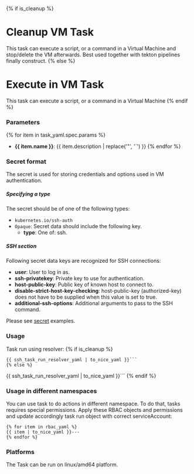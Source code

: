 {% if is_cleanup %}
# Cleanup VM Task

This task can execute a script, or a command in a Virtual Machine and stop/delete 
the VM afterwards. Best used together with tekton pipelines finally construct.
{% else %}
# Execute in VM Task

This task can execute a script, or a command in a Virtual Machine
{% endif %}

### Parameters

{% for item in task_yaml.spec.params %}
- **{{ item.name }}**: {{ item.description | replace('"', '`') }}
{% endfor %}

### Secret format

The secret is used for storing credentials and options used in VM authentication.

##### Specifying a type

The secret should be of one of the following types:

- `kubernetes.io/ssh-auth`
- `Opaque`: Secret data should include the following key.
    - **type**: One of: ssh.

##### SSH section

Following secret data keys are recognized for SSH connections:

- **user**: User to log in as.
- **ssh-privatekey**: Private key to use for authentication.
- **host-public-key**: Public key of known host to connect to.
- **disable-strict-host-key-checking**: host-public-key (authorized-key) does not have to be supplied when this value is set to true.
- **additional-ssh-options**: Additional arguments to pass to the SSH command.

Please see [secret](examples/secrets) examples.

### Usage

Task run using resolver:
{% if is_cleanup %}
```
{{ ssh_task_run_resolver_yaml | to_nice_yaml }}```
{% else %}
```
{{ ssh_task_run_resolver_yaml | to_nice_yaml }}```
{% endif %}

### Usage in different namespaces

You can use task to do actions in different namespace. To do that, tasks requires special permissions. Apply these RBAC objects and permissions and update accordingly task run object with correct serviceAccount:

```
{% for item in rbac_yaml %}
{{ item | to_nice_yaml }}---
{% endfor %}
```

### Platforms

The Task can be run on linux/amd64 platform.
